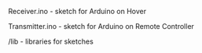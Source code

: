 Receiver.ino - sketch for Arduino on Hover

Transmitter.ino - sketch for Arduino on Remote Controller

/lib - libraries for sketches

